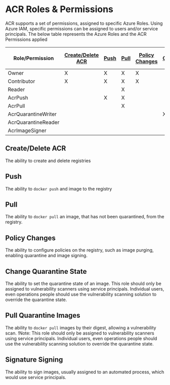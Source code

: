 # ACR Roles & Permissions
ACR supports a set of permissions, assigned to specific Azure Roles.
Using Azure IAM, specific permissions can be assigned to users and/or service principals.
The below table represents the Azure Roles and the ACR Permissions applied

| Role/Permission       | [Create/Delete ACR](#create/delete-acr) | [Push](#push) | [Pull](#pull) | [Policy Changes](#policy-changes) | [Change Quarantine State](#change-quarantine-state) | [Pull Quarantine Images](#pull-quarantine-images) | [Signature Signing](#signature-signing)  |
| --------- | --------- | --------- | --------- | --------- | --------- | --------- | ---------  |
| Owner | X | X | X | X |  |  |   |
| Contributor | X | X | X | X |  |  |   |
| Reader |  |  | X |  |  |  |   |
| AcrPush |  | X | X |  |  |  |   |
| AcrPull |  |  | X |  |  |  |   |
| AcrQuarantineWriter |  |  |  |  | X | X |   |
| AcrQuarantineReader |  |  |  |  |  | X |   |
| AcrImageSigner |  |  |  |  |  |  | X |

## Create/Delete ACR

The ability to create and delete registries

## Push

The ability to `docker push` and image to the registry

## Pull

The ability to `docker pull` an image, that has not been quarantined, from the registry.

## Policy Changes

The ability to configure policies on the registry, such as image purging, enabling quarantine and image signing.

## Change Quarantine State

The ability to set the quarantine state of an image. This role should only be assigned to vulnerability scanners using service principals. Individual users, even operations people should use the vulnerability scanning solution to override the quarantine state.

## Pull Quarantine Images

The ability to `docker pull` images by their digest, allowing a vulnerability scan. 
!Note: This role should only be assigned to vulnerability scanners using service principals. Individual users, even operations people should use the vulnerability scanning solution to override the quarantine state.

## Signature Signing

The ability to sign images, usually assigned to an automated process, which would use service principals.
